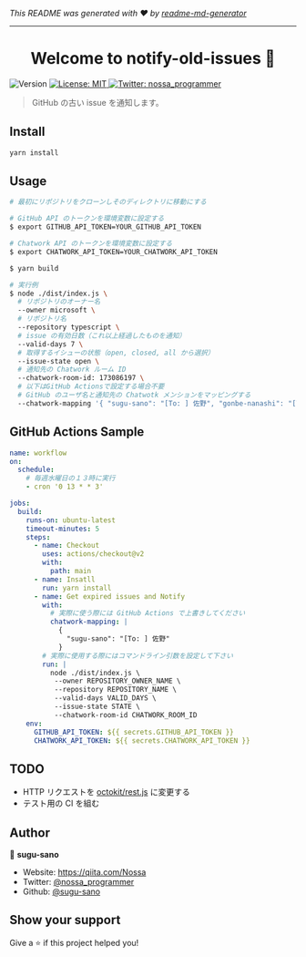 _This README was generated with ❤️ by [readme-md-generator](https://github.com/kefranabg/readme-md-generator)_

---

<h1 align="center">Welcome to notify-old-issues 👋</h1>
<p>
  <img alt="Version" src="https://img.shields.io/badge/version-1.0.0-blue.svg?cacheSeconds=2592000" />
  <a href="#" target="_blank">
    <img alt="License: MIT" src="https://img.shields.io/badge/License-MIT-yellow.svg" />
  </a>
  <a href="https://twitter.com/nossa_programmer" target="_blank">
    <img alt="Twitter: nossa_programmer" src="https://img.shields.io/twitter/follow/nosa_programmer.svg?style=social" />
  </a>
</p>

> GitHub の古い issue を通知します。

## Install

```sh
yarn install
```

## Usage

```sh
# 最初にリポジトリをクローンしそのディレクトリに移動にする

# GitHub API のトークンを環境変数に設定する
$ export GITHUB_API_TOKEN=YOUR_GITHUB_API_TOKEN

# Chatwork API のトークンを環境変数に設定する
$ export CHATWORK_API_TOKEN=YOUR_CHATWORK_API_TOKEN

$ yarn build

# 実行例
$ node ./dist/index.js \
  # リポジトリのオーナー名
  --owner microsoft \
  # リポジトリ名
  --repository typescript \
  # issue の有効日数（これ以上経過したものを通知）
  --valid-days 7 \
  # 取得するイシューの状態（open, closed, all から選択）
  --issue-state open \
  # 通知先の Chatwork ルーム ID
  --chatwork-room-id: 173086197 \
  # 以下はGitHub Actionsで設定する場合不要
  # GitHub のユーザ名と通知先の Chatwotk メンションをマッピングする
  --chatwork-mapping '{ "sugu-sano": "[To: ] 佐野", "gonbe-nanashi": "[To: ] 名無しさん" }'
```

## GitHub Actions Sample

```yaml
name: workflow
on:
  schedule:
    # 毎週水曜日の１３時に実行
    - cron '0 13 * * 3'

jobs:
  build:
    runs-on: ubuntu-latest
    timeout-minutes: 5
    steps:
      - name: Checkout
        uses: actions/checkout@v2
        with:
          path: main
      - name: Insatll
        run: yarn install
      - name: Get expired issues and Notify
        with:
          # 実際に使う際には GitHub Actions で上書きしてください
          chatwork-mapping: |
            {
              "sugu-sano": "[To: ] 佐野"
            }
        # 実際に使用する際にはコマンドライン引数を設定して下さい
        run: |
          node ./dist/index.js \
           --owner REPOSITORY_OWNER_NAME \
           --repository REPOSITORY_NAME \
           --valid-days VALID_DAYS \
           --issue-state STATE \
           --chatwork-room-id CHATWORK_ROOM_ID
    env:
      GITHUB_API_TOKEN: ${{ secrets.GITHUB_API_TOKEN }}
      CHATWORK_API_TOKEN: ${{ secrets.CHATWORK_API_TOKEN }}
```

## TODO

- HTTP リクエストを [octokit/rest.js](https://github.com/octokit/rest.js) に変更する
- テスト用の CI を組む

## Author

👤 **sugu-sano**

- Website: https://qiita.com/Nossa
- Twitter: [@nossa_programmer](https://twitter.com/nossa_programmer)
- Github: [@sugu-sano](https://github.com/sugu-sano)

## Show your support

Give a ⭐️ if this project helped you!
